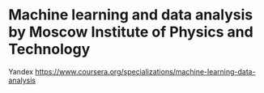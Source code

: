 # Machine learning and data analysis by Moscow Institute of Physics and Technology
Yandex
https://www.coursera.org/specializations/machine-learning-data-analysis